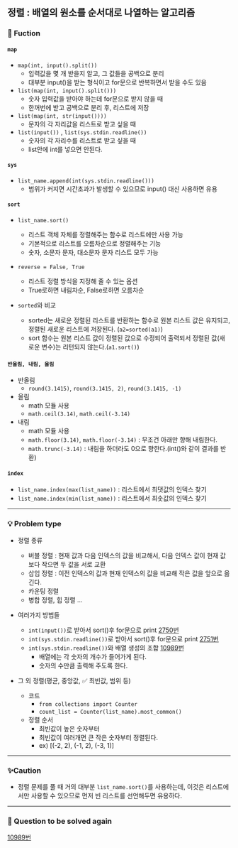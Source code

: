## 정렬 : 배열의 원소를 순서대로 나열하는 알고리즘
### 🔎 Fuction
#### **`map`**
- `map(int, input().split())` 
    - 입력값을 몇 개 받을지 알고, 그 값들을 공백으로 분리
    - 대부분 input()을 받는 형식이고 for문으로 반복하면서 받을 수도 있음
- `list(map(int, input().split()))` 
    - 숫자 입력값을 받아야 하는데 for문으로 받지 않을 때
    - 한꺼번에 받고 공백으로 분리 후, 리스트에 저장
- `list(map(int, str(input())))` 
    - 문자의 각 자리값을 리스트로 받고 싶을 때
- `list(input())` , `list(sys.stdin.readline())`
    - 숫자의 각 자리수를 리스트로 받고 싶을 때
    - list안에 int를 넣으면 안된다. 


#### **`sys`**
- `list_name.append(int(sys.stdin.readline()))`
    - 범위가 커지면 시간초과가 발생할 수 있으므로 input() 대신 사용하면 유용

#### **`sort`**
- `list_name.sort()` 
    - 리스트 객체 자체를 정렬해주는 함수로 리스트에만 사용 가능
    - 기본적으로 리스트를 오름차순으로 정렬해주는 기능
    - 숫자, 소문자 문자, 대소문자 문자 리스트 모두 가능
    
- `reverse = False, True`
    - 리스트 정렬 방식을 지정해 줄 수 있는 옵션
    - True로하면 내림차순, False로하면 오름차순

- `sorted`와 비교
    - sorted는 새로운 정렬된 리스트를 반환하는 함수로 원본 리스트 값은 유지되고, 정렬된 새로운 리스트에 저장된다. (`a2=sorted(a1)`)
    - sort 함수는 원본 리스트 값이 정렬된 값으로 수정되어 출력되서 정렬된 값(새로운 변수)는 리턴되지 않는다.(`a1.sort()`)


#### **`반올림, 내림, 올림`**
- 반올림
    - `round(3.1415)`, `round(3.1415, 2)`, `round(3.1415, -1)`
- 올림
    - math 모듈 사용
    - `math.ceil(3.14)`, `math.ceil(-3.14)`
- 내림
    - math 모듈 사용
    - `math.floor(3.14)`, `math.floor(-3.14)` : 무조건 아래만 향해 내림한다. 
    - `math.trunc(-3.14)` : 내림을 하더라도 0으로 향한다.(int()와 같이 결과를 반환)

#### **`index`**
- `list_name.index(max(list_name))` : 리스트에서 최댓값의 인덱스 찾기
- `list_name.index(min(list_name))` : 리스트에서 최솟값의 인덱스 찾기




----------------------------------
### 💡 Problem type
- 정렬 종류
    - 버블 정렬 : 현재 값과 다음 인덱스의 값을 비교해서, 다음 인덱스 값이 현재 값보다 작으면 두 값을 서로 교환
    - 삽입 정렬 : 이전 인덱스의 값과 현재 인덱스의 값을 비교해 작은 값을 앞으로 옮긴다. 
    - 카운팅 정렬
    - 병합 정렬, 힘 정렬 ...

- 여러가지 방법들
    - `int(input())`로 받아서 sort()후 for문으로 print [2750번](https://www.acmicpc.net/problem/2750)
    - `int(sys.stdin.readline())`로 받아서 sort()후 for문으로 print [2751번](https://www.acmicpc.net/problem/2751)
    - `int(sys.stdin.readline())`와 배열 생성의 조합 [10989번](https://www.acmicpc.net/problem/10989)
       - 배열에는 각 숫자의 개수가 들어가게 된다.
       - 숫자의 수만큼 출력해 주도록 한다. 

- 그 외 정렬(평균, 중앙값, ✅ 최빈값, 범위 등)
    - 코드
        - `from collections import Counter`
        - `count_list = Counter(list_name).most_common()`
    - 정렬 순서 
        - 최빈값이 높은 숫자부터
        - 최빈값이 여러개면 큰 작은 숫자부터 정렬된다. 
        - ex) [(-2, 2), (-1, 2), (-3, 1)]

----------------------------------
### ✨Caution
- 정렬 문제를 풀 때 거의 대부분 `list_name.sort()`를 사용하는데, 이것은 리스트에서만 사용할 수 있으므로 먼저 빈 리스트를 선언해두면 유용하다.  



----------------------------------
### 📌 Question to be solved again
[10989번](https://www.acmicpc.net/problem/10989)